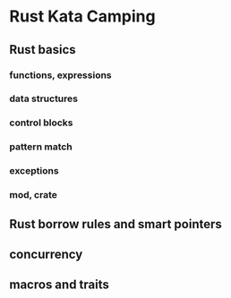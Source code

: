 <!--
 * @Date: 2021-09-30 10:25:11
 * @LastEditors: LIULIJING
 * @LastEditTime: 2021-09-30 10:29:31
-->
# Rust Kata Camping

## Rust basics

### functions, expressions

### data structures

### control blocks

### pattern match

### exceptions

### mod, crate

## Rust borrow rules and smart pointers

## concurrency

## macros and traits
